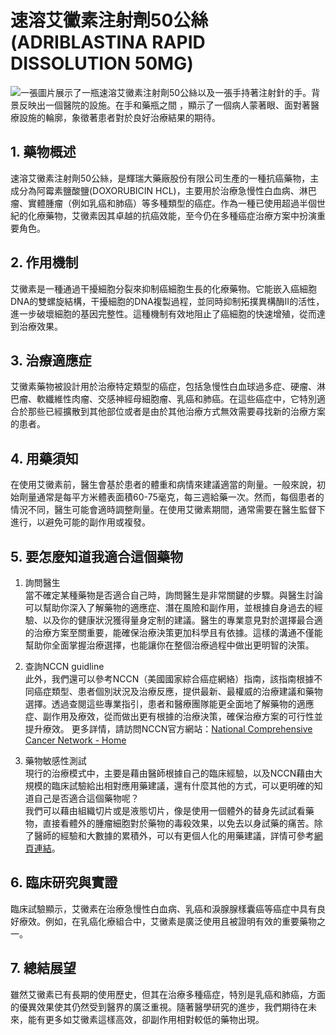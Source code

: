 # 速溶艾黴素注射劑50公絲 (ADRIBLASTINA RAPID DISSOLUTION 50MG)
![一張圖片展示了一瓶速溶艾黴素注射劑50公絲以及一張手持著注射針的手。背景反映出一個醫院的設施。在手和藥瓶之間 ，顯示了一個病人蒙著眼、面對著醫療設施的輪廓，象徵著患者對於良好治療結果的期待。](https://i.imgur.com/vxQFfg0.jpeg)

## 1. 藥物概述

速溶艾黴素注射劑50公絲，是輝瑞大藥廠股份有限公司生產的一種抗癌藥物，主成分為阿霉素鹽酸鹽(DOXORUBICIN HCL)，主要用於治療急慢性白血病、淋巴瘤、實體腫瘤（例如乳癌和肺癌）等多種類型的癌症。作為一種已使用超過半個世紀的化療藥物，艾黴素因其卓越的抗癌效能，至今仍在多種癌症治療方案中扮演重要角色。

## 2. 作用機制

艾黴素是一種通過干擾細胞分裂來抑制癌細胞生長的化療藥物。它能嵌入癌細胞DNA的雙螺旋結構，干擾細胞的DNA複製過程，並同時抑制拓撲異構酶Ⅱ的活性，進一步破壞細胞的基因完整性。這種機制有效地阻止了癌細胞的快速增殖，從而達到治療效果。

## 3. 治療適應症

艾黴素藥物被設計用於治療特定類型的癌症，包括急慢性白血球過多症、硬瘤、淋巴瘤、軟纖維性肉瘤、交感神經母細胞瘤、乳癌和肺癌。在這些癌症中，它特別適合於那些已經擴散到其他部位或者是由於其他治療方式無效需要尋找新的治療方案的患者。

## 4. 用藥須知

在使用艾黴素前，醫生會基於患者的體重和病情來建議適當的劑量。一般來說，初始劑量通常是每平方米體表面積60-75毫克，每三週給藥一次。然而，每個患者的情況不同，醫生可能會適時調整劑量。在使用艾黴素期間，通常需要在醫生監督下進行，以避免可能的副作用或複發。

## 5. 要怎麼知道我適合這個藥物 

1. 詢問醫生  
當不確定某種藥物是否適合自己時，詢問醫生是非常關鍵的步驟。與醫生討論可以幫助你深入了解藥物的適應症、潛在風險和副作用，並根據自身過去的經驗、以及你的健康狀況獲得量身定制的建議。醫生的專業意見對於選擇最合適的治療方案至關重要，能確保治療決策更加科學且有依據。這樣的溝通不僅能幫助你全面掌握治療選擇，也能讓你在整個治療過程中做出更明智的決策。 

2. 查詢NCCN guidline  
此外，我們還可以參考NCCN（美國國家綜合癌症網絡）指南，該指南根據不同癌症類型、患者個別狀況及治療反應，提供最新、最權威的治療建議和藥物選擇。透過查閱這些專業指引，患者和醫療團隊能更全面地了解藥物的適應症、副作用及療效，從而做出更有根據的治療決策，確保治療方案的可行性並提升療效。 
更多詳情，請訪問NCCN官方網站：[National Comprehensive Cancer Network - Home](https://www.nccn.org/)

3. 藥物敏感性測試  
現行的治療模式中，主要是藉由醫師根據自己的臨床經驗，以及NCCN藉由大規模的臨床試驗給出相對應用藥建議，還有什麼其他的方式，可以更明確的知道自己是否適合這個藥物呢？   
我們可以藉由組織切片或是液態切片，像是使用一個體外的替身先試試看藥物，直接看體外的腫瘤細胞對於藥物的毒殺效果，以免去以身試藥的痛苦。除了醫師的經驗和大數據的累積外，可以有更個人化的用藥建議，詳情可參考[網頁連結](https://info.cancerfree.io/)。
 
## 6. 臨床研究與實證

臨床試驗顯示，艾黴素在治療急慢性白血病、乳癌和淚腺腺樣囊癌等癌症中具有良好療效。例如，在乳癌化療組合中，艾黴素是廣泛使用且被證明有效的重要藥物之一。

## 7. 總結展望

雖然艾黴素已有長期的使用歷史，但其在治療多種癌症，特別是乳癌和肺癌，方面的優異效果使其仍然受到醫界的廣泛重視。隨著醫學研究的進步，我們期待在未來，能有更多如艾黴素這樣高效，卻副作用相對較低的藥物出現。
